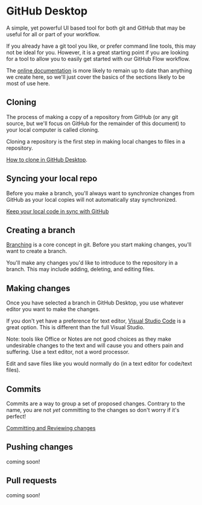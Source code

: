# GitHub Desktop

A simple, yet powerful UI based tool for both git and GitHub that may be useful for all or part of your workflow.

If you already have a git tool you like, or prefer command line tools, this may not be ideal for you. However,
it is a great starting point if you are looking for a tool to allow you to easily get started with our GitHub Flow
workflow.

The [online documentation](https://docs.github.com/en/desktop) is more likely to remain up to date than anything we create here, so we'll just cover the
basics of the sections likely to be most of use here.

## Cloning

The process of making a copy of a repository from GitHub (or any git source, but we'll focus on GitHub for the
remainder of this document) to your local computer is called cloning.

Cloning a repository is the first step in making local changes to files in a repository.

[How to clone in GitHub Desktop](https://docs.github.com/en/desktop/contributing-and-collaborating-using-github-desktop/adding-and-cloning-repositories/cloning-a-repository-from-github-to-github-desktop).

## Syncing your local repo

Before you make a branch, you'll always want to synchronize changes from GitHub as your local copies will not automatically stay synchronized.

[Keep your local code in sync with GitHub](https://docs.github.com/en/desktop/contributing-and-collaborating-using-github-desktop/keeping-your-local-repository-in-sync-with-github)

## Creating a branch

[Branching](https://docs.github.com/en/desktop/contributing-and-collaborating-using-github-desktop/making-changes-in-a-branch) is a core concept in git.
Before you start making changes, you'll want to create a branch.

You'll make any changes you'd like to introduce to the repository in a branch. This may include
adding, deleting, and editing files.

## Making changes

Once you have selected a branch in GitHub Desktop, you use whatever editor you want to make the changes.

If you don't yet have a preference for text editor, [Visual Studio Code](https://code.visualstudio.com/) is a great option. This is different than the full Visual Studio.

Note: tools like Office or Notes are not good choices as they make undesirable changes to the text and will cause you and others pain and suffering. Use a text editor, not a word processor.

Edit and save files like you would normally do (in a text editor for code/text files).

## Commits

Commits are a way to group a set of proposed changes. Contrary to the name, you are not _yet_ committing to the changes so don't worry if it's perfect!

[Committing and Reviewing changes](https://docs.github.com/en/desktop/contributing-and-collaborating-using-github-desktop/making-changes-in-a-branch/committing-and-reviewing-changes-to-your-project)

## Pushing changes

coming soon!

## Pull requests

coming soon!
